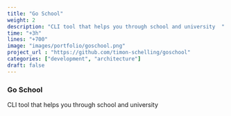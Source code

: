 ```yaml
---
title: "Go School"
weight: 2
description: "CLI tool that helps you through school and university  "
time: "+3h"
lines: "+700"
image: "images/portfolio/goschool.png"
project_url : "https://github.com/timon-schelling/goschool"
categories: ["development", "architecture"]
draft: false
---
```


### Go School

CLI tool that helps you through school and university  
